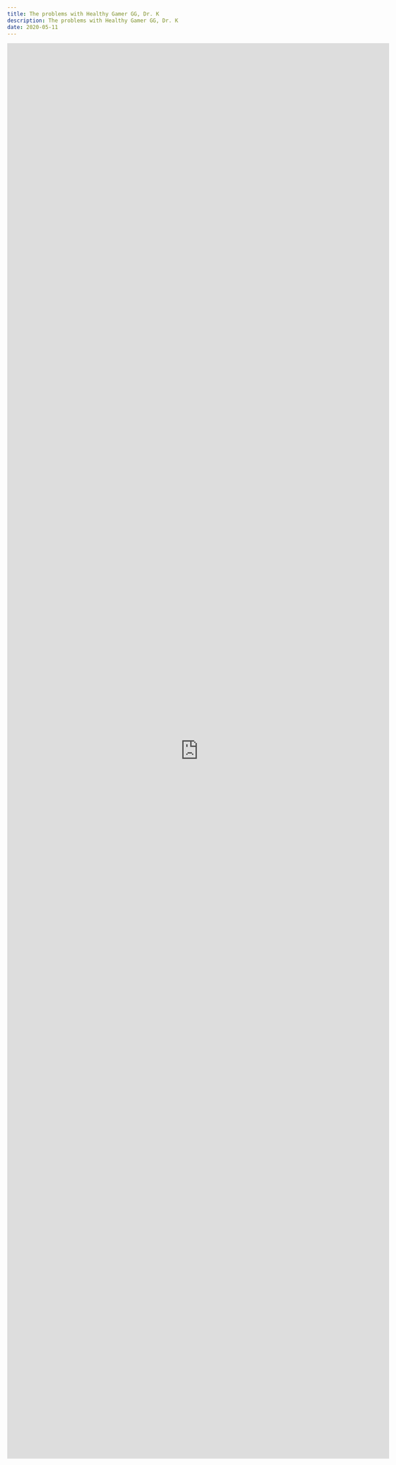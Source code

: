 ```yaml
---
title: The problems with Healthy Gamer GG, Dr. K
description: The problems with Healthy Gamer GG, Dr. K
date: 2020-05-11
---
```

<body style="margin:0">
<iframe src="https://docs.google.com/document/d/e/2PACX-1vTO6km4-uPiBsvzEVVEGmhG2cjT1lMkT9qC6jd-Fxk7tmiZwvZVeQyhpf7dU2bq0gsw2hc8zkjcs1jJ/pub?embedded=true" style="border: none; width: 90vw; height: 80vh"></iframe>